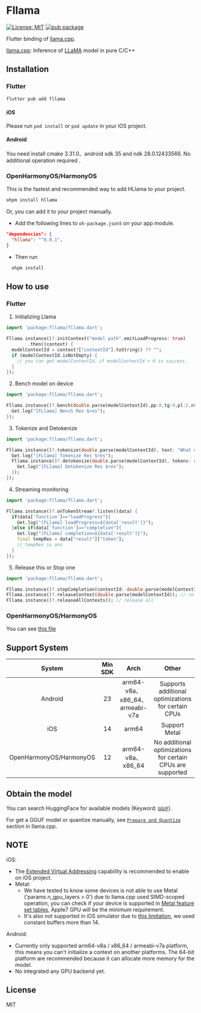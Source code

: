 # Fllama

[![License: MIT](https://img.shields.io/badge/license-MIT-blue.svg)](https://opensource.org/licenses/MIT)
[![pub package](https://img.shields.io/pub/v/fllama.svg?label=fllama&color=blue)](https://pub.dev/packages/fllama)

Flutter binding of [llama.cpp](https://github.com/ggerganov/llama.cpp).

[llama.cpp](https://github.com/ggerganov/llama.cpp): Inference of [LLaMA](https://arxiv.org/abs/2302.13971) model in pure C/C++

## Installation

### Flutter

```sh
flutter pub add fllama
```

#### iOS

Please run `pod install` or `pod update` in your iOS project.

#### Android

You need install cmake 3.31.0、android sdk 35 and ndk 28.0.12433566.
No additional operation required .

### OpenHarmonyOS/HarmonyOS

This is the fastest and recommended way to add HLlama to your project.
```bash
ohpm install hllama
```

Or, you can add it to your project manually.
* Add the following lines to `oh-package.json5` on your app module.

```json
"dependencies": {
  "hllama": "^0.0.1",
}
```

* Then run

```bash
  ohpm install
```

## How to use

### Flutter

1. Initializing Llama

```dart
import 'package:fllama/fllama.dart';

Fllama.instance()?.initContext("model path",emitLoadProgress: true)
        .then((context) {
  modelContextId = context?["contextId"].toString() ?? "";
  if (modelContextId.isNotEmpty) {
    // you can get modelContextId，if modelContextId > 0 is success.
  }
});
```

2. Bench model on device

```dart
import 'package:fllama/fllama.dart';

Fllama.instance()?.bench(double.parse(modelContextId),pp:8,tg:4,pl:2,nr: 1).then((res){
  Get.log("[FLlama] Bench Res $res");
});
```

3. Tokenize and Detokenize

```dart
import 'package:fllama/fllama.dart';

Fllama.instance()?.tokenize(double.parse(modelContextId), text: "What can you do?").then((res){
  Get.log("[FLlama] Tokenize Res $res");
  Fllama.instance()?.detokenize(double.parse(modelContextId), tokens: res?['tokens']).then((res){
    Get.log("[FLlama] Detokenize Res $res");
  });
});
```

4. Streaming monitoring

```dart
import 'package:fllama/fllama.dart';

Fllama.instance()?.onTokenStream?.listen((data) {
  if(data['function']=="loadProgress"){
    Get.log("[FLlama] loadProgress=${data['result']}");
  }else if(data['function']=="completion"){
    Get.log("[FLlama] completion=${data['result']}");
    final tempRes = data["result"]["token"];
    // tempRes is ans
  }
});
```

5. Release this or Stop one

```dart
import 'package:fllama/fllama.dart';

Fllama.instance()?.stopCompletion(contextId: double.parse(modelContextId)); // stop one completion
Fllama.instance()?.releaseContext(double.parse(modelContextId)); // release one
Fllama.instance()?.releaseAllContexts(); // release all
```

### OpenHarmonyOS/HarmonyOS

You can see [this file](./example/harmony/hllama/README.md)

## Support System

| System | Min SDK | Arch | Other |
|:--:|:--:|:--:|:--:|
| Android | 23 | arm64-v8a、x86_64、armeabi-v7a | Supports additional optimizations for certain CPUs |
| iOS | 14 | arm64 | Support Metal |
| OpenHarmonyOS/HarmonyOS | 12 | arm64-v8a、x86_64 | No additional optimizations for certain CPUs are supported |


## Obtain the model

You can search HuggingFace for available models (Keyword: [`GGUF`](https://huggingface.co/search/full-text?q=GGUF&type=model)).

For get a GGUF model or quantize manually, see [`Prepare and Quantize`](https://github.com/ggerganov/llama.cpp?tab=readme-ov-file#prepare-and-quantize) section in llama.cpp.

## NOTE

iOS:

- The [Extended Virtual Addressing](https://developer.apple.com/documentation/bundleresources/entitlements/com_apple_developer_kernel_extended-virtual-addressing) capability is recommended to enable on iOS project.
- Metal:
    - We have tested to know some devices is not able to use Metal ('params.n_gpu_layers > 0') due to llama.cpp used SIMD-scoped operation, you can check if your device is supported in [Metal feature set tables](https://developer.apple.com/metal/Metal-Feature-Set-Tables.pdf), Apple7 GPU will be the minimum requirement.
    - It's also not supported in iOS simulator due to [this limitation](https://developer.apple.com/documentation/metal/developing_metal_apps_that_run_in_simulator#3241609), we used constant buffers more than 14.

Android:

- Currently only supported arm64-v8a / x86_64 / armeabi-v7a platform, this means you can't initialize a context on another platforms. The 64-bit platform are recommended because it can allocate more memory for the model.
- No integrated any GPU backend yet.

## License

MIT